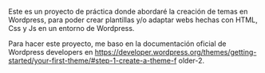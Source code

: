 Este es un proyecto de práctica donde abordaré la creación de temas en Wordpress, para poder crear plantillas y/o adaptar webs hechas con HTML, Css y Js en un entorno de Wordpress.

Para hacer este proyecto, me baso en la documentación oficial de Wordpress developers en https://developer.wordpress.org/themes/getting-started/your-first-theme/#step-1-create-a-theme-f
older-2.


